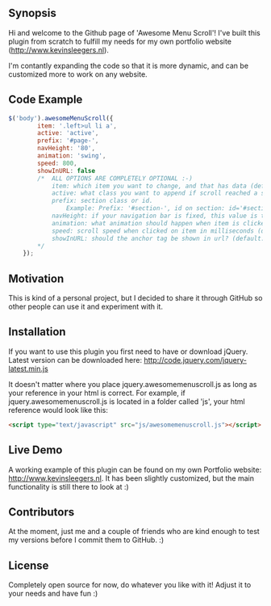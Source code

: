 ## Synopsis

Hi and welcome to the Github page of 'Awesome Menu Scroll'!
I've built this plugin from scratch to fulfill my needs for my own portfolio website (http://www.kevinsleegers.nl).

I'm contantly expanding the code so that it is more dynamic, and can be customized more to work on any website.

## Code Example

```javascript
$('body').awesomeMenuScroll({
		item: '.left>ul li a',
		active: 'active',
		prefix: '#page-',
		navHeight: '80',
		animation: 'swing',
		speed: 800,
		showInURL: false
		/* 	ALL OPTIONS ARE COMPLETELY OPTIONAL :-)
			item: which item you want to change, and that has data (default: 'a');
			active: what class you want to append if scroll reached a section (default: '.active');
			prefix: section class or id. 
				Example: Prefix: '#section-', id on section: id='#section-1'. The index will be added automatically, and will count from 1. (default: '#section-')
			navHeight: if your navigation bar is fixed, this value is the height of the nav (without px, so 80, and not 80px) (default: 'false');
			animation: what animation should happen when item is clicked, basic jQuery animations (default: 'swing');
			speed: scroll speed when clicked on item in milliseconds (default: 500);
			showInURL: should the anchor tag be shown in url? (default: 'false'); NOTE: THIS ONLY WORKS IF YOUR PREFIX IS AN ID (#)
		*/
	});
```

## Motivation

This is kind of a personal project, but I decided to share it through GitHub so other people can use it and experiment with it.

## Installation

If you want to use this plugin you first need to have or download jQuery.
Latest version can be downloaded here: http://code.jquery.com/jquery-latest.min.js

It doesn't matter where you place jquery.awesomemenuscroll.js as long as your reference in your html is correct.
For example, if jquery.awesomemenuscroll.js is located in a folder called 'js', your html reference would look like this:

```html
<script type="text/javascript" src="js/awesomemenuscroll.js"></script>
```

## Live Demo 

A working example of this plugin can be found on my own Portfolio website: http://www.kevinsleegers.nl.
It has been slightly customized, but the main functionality is still there to look at :)

## Contributors

At the moment, just me and a couple of friends who are kind enough to test my versions before I commit them to GitHub. :)

## License

Completely open source for now, do whatever you like with it! Adjust it to your needs and have fun :)